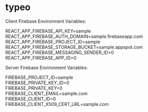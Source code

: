 # typeo

Client Firebase Environment Variables:

REACT_APP_FIREBASE_API_KEY=sample <br />
REACT_APP_FIREBASE_AUTH_DOMAIN=sample.firebaseapp.com <br />
REACT_APP_FIREBASE_PROJECT_ID=sample <br />
REACT_APP_FIREBASE_STORAGE_BUCKET=sample.appspot.com <br />
REACT_APP_FIREBASE_MESSAGING_SENDER_ID=0 <br />
REACT_APP_FIREBASE_APP_ID=0 <br />

Server Firebase Environment Variables:

FIREBASE_PROJECT_ID=sample <br />
FIREBASE_PRIVATE_KEY_ID=0 <br />
FIREBASE_PRIVATE_KEY=0 <br />
FIREBASE_CLIENT_EMAIL=sample.com <br />
FIREBASE_CLIENT_ID=0 <br />
FIREBASE_CLIENT_X509_CERT_URL=sample.com
